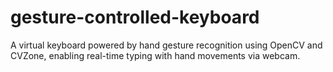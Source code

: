 # gesture-controlled-keyboard
A virtual keyboard powered by hand gesture recognition using OpenCV and CVZone, enabling real-time typing with hand movements via webcam.
